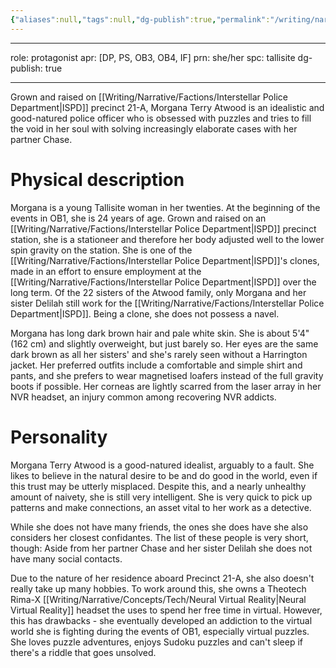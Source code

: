 ```yaml
---
{"aliases":null,"tags":null,"dg-publish":true,"permalink":"/writing/narrative/characters/daedalus-plan/morgana-t-atwood/","dgPassFrontmatter":true}
---
```



---

role: protagonist
apr: [DP, PS, OB3, OB4, IF]
prn: she/her
spc: tallisite
dg-publish: true

---

Grown and raised on [[Writing/Narrative/Factions/Interstellar Police Department\|ISPD]] precinct 21-A, Morgana Terry Atwood is an idealistic and good-natured police officer who is obsessed with puzzles and tries to fill the void in her soul with solving increasingly elaborate cases with her partner Chase.


# Physical description

Morgana is a young Tallisite woman in her twenties. At the beginning of the events in OB1, she is 24 years of age. Grown and raised on an [[Writing/Narrative/Factions/Interstellar Police Department\|ISPD]] precinct station, she is a stationeer and therefore her body adjusted well to the lower spin gravity on the station. She is one of the [[Writing/Narrative/Factions/Interstellar Police Department\|ISPD]]'s clones, made in an effort to ensure employment at the [[Writing/Narrative/Factions/Interstellar Police Department\|ISPD]] over the long term. Of the 22 sisters of the Atwood family, only Morgana and her sister Delilah still work for the [[Writing/Narrative/Factions/Interstellar Police Department\|ISPD]]. Being a clone, she does not possess a navel.

Morgana has long dark brown hair and pale white skin. She is about 5'4" (162 cm) and slightly overweight, but just barely so. Her eyes are the same dark brown as all her sisters' and she's rarely seen without a Harrington jacket. Her preferred outfits include a comfortable and simple shirt and pants, and she prefers to wear magnetised loafers instead of the full gravity boots if possible. Her corneas are lightly scarred from the laser array in her NVR headset, an injury common among recovering NVR addicts.

# Personality

Morgana Terry Atwood is a good-natured idealist, arguably to a fault. She likes to believe in the natural desire to be and do good in the world, even if this trust may be utterly misplaced. Despite this, and a nearly unhealthy amount of naivety, she is still very intelligent. She is very quick to pick up patterns and make connections, an asset vital to her work as a detective.

While she does not have many friends, the ones she does have she also considers her closest confidantes. The list of these people is very short, though: Aside from her partner Chase and her sister Delilah she does not have many social contacts.

Due to the nature of her residence aboard Precinct 21-A, she also doesn't really take up many hobbies. To work around this, she owns a Theotech Rima-X [[Writing/Narrative/Concepts/Tech/Neural Virtual Reality\|Neural Virtual Reality]] headset the uses to spend her free time in virtual. However, this has drawbacks - she eventually developed an addiction to the virtual world she is fighting during the events of OB1, especially virtual puzzles. She loves puzzle adventures, enjoys Sudoku puzzles and can't sleep if there's a riddle that goes unsolved.